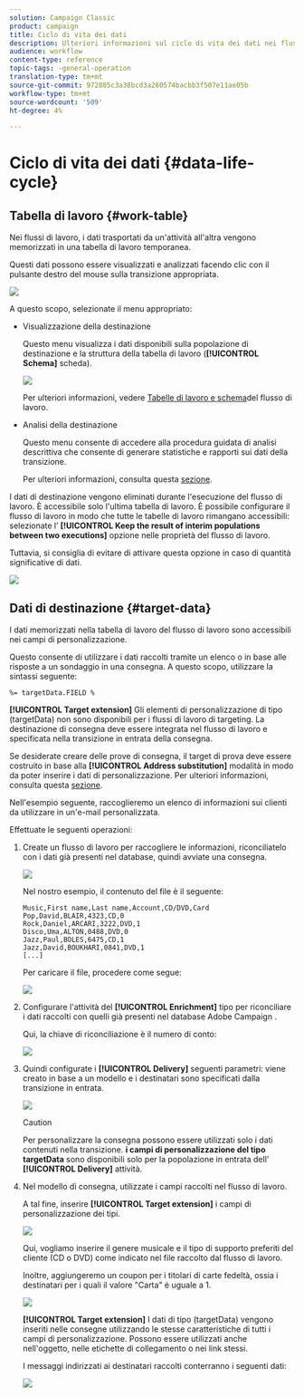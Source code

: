 ```yaml
---
solution: Campaign Classic
product: campaign
title: Ciclo di vita dei dati
description: Ulteriori informazioni sul ciclo di vita dei dati nei flussi di lavoro
audience: workflow
content-type: reference
topic-tags: -general-operation
translation-type: tm+mt
source-git-commit: 972885c3a38bcd3a260574bacbb3f507e11ae05b
workflow-type: tm+mt
source-wordcount: '509'
ht-degree: 4%

---
```



# Ciclo di vita dei dati {#data-life-cycle}

## Tabella di lavoro {#work-table}

Nei flussi di lavoro, i dati trasportati da un&#39;attività all&#39;altra vengono memorizzati in una tabella di lavoro temporanea.

Questi dati possono essere visualizzati e analizzati facendo clic con il pulsante destro del mouse sulla transizione appropriata.

![](assets/wf-right-click-analyze.png)

A questo scopo, selezionate il menu appropriato:

* Visualizzazione della destinazione

   Questo menu visualizza i dati disponibili sulla popolazione di destinazione e la struttura della tabella di lavoro (**[!UICONTROL Schema]** scheda).

   ![](assets/wf-right-click-display.png)

   Per ulteriori informazioni, vedere [Tabelle di lavoro e schema](../../workflow/using/monitoring-workflow-execution.md#worktables-and-workflow-schema)del flusso di lavoro.

* Analisi della destinazione

   Questo menu consente di accedere alla procedura guidata di analisi descrittiva che consente di generare statistiche e rapporti sui dati della transizione.

   Per ulteriori informazioni, consulta questa [sezione](../../reporting/using/using-the-descriptive-analysis-wizard.md).

I dati di destinazione vengono eliminati durante l&#39;esecuzione del flusso di lavoro. È accessibile solo l&#39;ultima tabella di lavoro. È possibile configurare il flusso di lavoro in modo che tutte le tabelle di lavoro rimangano accessibili: selezionate l’ **[!UICONTROL Keep the result of interim populations between two executions]** opzione nelle proprietà del flusso di lavoro.

Tuttavia, si consiglia di evitare di attivare questa opzione in caso di quantità significative di dati.

![](assets/wf-purge-data-option.png)

## Dati di destinazione {#target-data}

I dati memorizzati nella tabella di lavoro del flusso di lavoro sono accessibili nei campi di personalizzazione.

Questo consente di utilizzare i dati raccolti tramite un elenco o in base alle risposte a un sondaggio in una consegna. A questo scopo, utilizzare la sintassi seguente:

```
%= targetData.FIELD %
```

**[!UICONTROL Target extension]** Gli elementi di personalizzazione di tipo (targetData) non sono disponibili per i flussi di lavoro di targeting. La destinazione di consegna deve essere integrata nel flusso di lavoro e specificata nella transizione in entrata della consegna.

Se desiderate creare delle prove di consegna, il target di prova deve essere costruito in base alla **[!UICONTROL Address substitution]** modalità in modo da poter inserire i dati di personalizzazione. Per ulteriori informazioni, consulta questa [sezione](../../delivery/using/steps-defining-the-target-population.md#using-address-substitution-in-proof).

Nell&#39;esempio seguente, raccoglieremo un elenco di informazioni sui clienti da utilizzare in un&#39;e-mail personalizzata.

Effettuate le seguenti operazioni:

1. Create un flusso di lavoro per raccogliere le informazioni, riconciliatelo con i dati già presenti nel database, quindi avviate una consegna.

   ![](assets/wf-targetdata-sample-1.png)

   Nel nostro esempio, il contenuto del file è il seguente:

   ```
   Music,First name,Last name,Account,CD/DVD,Card
   Pop,David,BLAIR,4323,CD,0
   Rock,Daniel,ARCARI,3222,DVD,1
   Disco,Uma,ALTON,0488,DVD,0
   Jazz,Paul,BOLES,6475,CD,1
   Jazz,David,BOUKHARI,0841,DVD,1
   [...]
   ```

   Per caricare il file, procedere come segue:

   ![](assets/wf-targetdata-sample-2.png)

1. Configurare l&#39;attività del **[!UICONTROL Enrichment]** tipo per riconciliare i dati raccolti con quelli già presenti nel database Adobe Campaign .

   Qui, la chiave di riconciliazione è il numero di conto:

   ![](assets/wf-targetdata-sample-3.png)

1. Quindi configurate i **[!UICONTROL Delivery]** seguenti parametri: viene creato in base a un modello e i destinatari sono specificati dalla transizione in entrata.

   ![](assets/wf-targetdata-sample-4.png)

   >[!CAUTION]
   >
   >Per personalizzare la consegna possono essere utilizzati solo i dati contenuti nella transizione. **i campi di personalizzazione del tipo targetData** sono disponibili solo per la popolazione in entrata dell&#39; **[!UICONTROL Delivery]** attività.

1. Nel modello di consegna, utilizzate i campi raccolti nel flusso di lavoro.

   A tal fine, inserire **[!UICONTROL Target extension]** i campi di personalizzazione dei tipi.

   ![](assets/wf-targetdata-sample-5.png)

   Qui, vogliamo inserire il genere musicale e il tipo di supporto preferiti del cliente (CD o DVD) come indicato nel file raccolto dal flusso di lavoro.

   Inoltre, aggiungeremo un coupon per i titolari di carte fedeltà, ossia i destinatari per i quali il valore &quot;Carta&quot; è uguale a 1.

   ![](assets/wf-targetdata-sample-6.png)

   **[!UICONTROL Target extension]** I dati di tipo (targetData) vengono inseriti nelle consegne utilizzando le stesse caratteristiche di tutti i campi di personalizzazione. Possono essere utilizzati anche nell&#39;oggetto, nelle etichette di collegamento o nei link stessi.

   I messaggi indirizzati ai destinatari raccolti conterranno i seguenti dati:

   ![](assets/wf-targetdata-sample-7.png)
